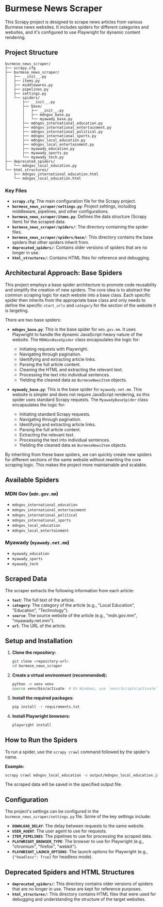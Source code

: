 # Burmese News Scraper

This Scrapy project is designed to scrape news articles from various Burmese news websites. It includes spiders for different categories and websites, and it's configured to use Playwright for dynamic content rendering.

## Project Structure

```
burmese_news_scraper/
├── scrapy.cfg
├── burmese_news_scraper/
│   ├── __init__.py
│   ├── items.py
│   ├── middlewares.py
│   ├── pipelines.py
│   ├── settings.py
│   └── spiders/
│       ├── __init__.py
│       ├── base/
│       │   ├── __init__.py
│       │   ├── mdngov_base.py
│       │   └── myawady_base.py
│       ├── mdngov_international_education.py
│       ├── mdngov_international_entertainment.py
│       ├── mdngov_international_political.py
│       ├── mdngov_international_sports.py
│       ├── mdngov_local_education.py
│       ├── mdngov_local_entertainment.py
│       ├── myawady_education.py
│       ├── myawady_sports.py
│       └── myawady_tech.py
├── deprecated_spiders/
│   └── mdngov_local_education.py
└── html_structures/
    ├── mdngov_international_education.html
    └── mdngov_local_education.html
```

### Key Files

- **`scrapy.cfg`**: The main configuration file for the Scrapy project.
- **`burmese_news_scraper/settings.py`**: Project settings, including middleware, pipelines, and other configurations.
- **`burmese_news_scraper/items.py`**: Defines the data structure (Scrapy Item) for the scraped data.
- **`burmese_news_scraper/spiders/`**: The directory containing the spider files.
- **`burmese_news_scraper/spiders/base/`**: This directory contains the base spiders that other spiders inherit from.
- **`deprecated_spiders/`**: Contains older versions of spiders that are no longer in use.
- **`html_structures/`**: Contains HTML files for reference and debugging.

## Architectural Approach: Base Spiders

This project employs a base spider architecture to promote code reusability and simplify the creation of new spiders. The core idea is to abstract the common scraping logic for each website into a base class. Each specific spider then inherits from the appropriate base class and only needs to define the specific `start_urls` and `category` for the section of the website it is targeting.

There are two base spiders:

- **`mdngov_base.py`**: This is the base spider for `mdn.gov.mm`. It uses Playwright to handle the dynamic JavaScript-heavy nature of the website. The `MDNGovBaseSpider` class encapsulates the logic for:
    - Initiating requests with Playwright.
    - Navigating through pagination.
    - Identifying and extracting article links.
    - Parsing the full article content.
    - Cleaning the HTML and extracting the relevant text.
    - Processing the text into individual sentences.
    - Yielding the cleaned data as `BurmeseNewsItem` objects.

- **`myawady_base.py`**: This is the base spider for `myawady.net.mm`. This website is simpler and does not require JavaScript rendering, so this spider uses standard Scrapy requests. The `MyawadyBaseSpider` class encapsulates the logic for:
    - Initiating standard Scrapy requests.
    - Navigating through pagination.
    - Identifying and extracting article links.
    - Parsing the full article content.
    - Extracting the relevant text.
    - Processing the text into individual sentences.
    - Yielding the cleaned data as `BurmeseNewsItem` objects.

By inheriting from these base spiders, we can quickly create new spiders for different sections of the same website without rewriting the core scraping logic. This makes the project more maintainable and scalable.

## Available Spiders

### MDN Gov (`mdn.gov.mm`)

- `mdngov_international_education`
- `mdngov_international_entertainment`
- `mdngov_international_political`
- `mdngov_international_sports`
- `mdngov_local_education`
- `mdngov_local_entertainment`

### Myawady (`myawady.net.mm`)

- `myawady_education`
- `myawady_sports`
- `myawady_tech`

## Scraped Data

The scraper extracts the following information from each article:

- **`text`**: The full text of the article.
- **`category`**: The category of the article (e.g., "Local Education", "Education", "Technology").
- **`source`**: The source website of the article (e.g., "mdn.gov.mm", "myawady.net.mm").
- **`url`**: The URL of the article.

## Setup and Installation

1.  **Clone the repository:**

    ```bash
    git clone <repository-url>
    cd burmese_news_scraper
    ```

2.  **Create a virtual environment (recommended):**

    ```bash
    python -m venv venv
    source venv/bin/activate  # On Windows, use `venv\Scripts\activate`
    ```

3.  **Install the required packages:**

    ```bash
    pip install -r requirements.txt
    ```

4.  **Install Playwright browsers:**

    ```bash
    playwright install
    ```

## How to Run the Spiders

To run a spider, use the `scrapy crawl` command followed by the spider's name.

**Example:**

```bash
scrapy crawl mdngov_local_education -o output/mdngov_local_education.json
```

The scraped data will be saved in the specified output file.

## Configuration

The project's settings can be configured in the `burmese_news_scraper/settings.py` file. Some of the key settings include:

- **`DOWNLOAD_DELAY`**: The delay between requests to the same website.
- **`USER_AGENT`**: The user agent to use for requests.
- **`ITEM_PIPELINES`**: The pipelines to use for processing the scraped data.
- **`PLAYWRIGHT_BROWSER_TYPE`**: The browser to use for Playwright (e.g., "chromium", "firefox", "webkit").
- **`PLAYWRIGHT_LAUNCH_OPTIONS`**: The launch options for Playwright (e.g., `{"headless": True}` for headless mode).

## Deprecated Spiders and HTML Structures

- **`deprecated_spiders/`**: This directory contains older versions of spiders that are no longer in use. These are kept for reference purposes.
- **`html_structures/`**: This directory contains HTML files that were used for debugging and understanding the structure of the target websites.